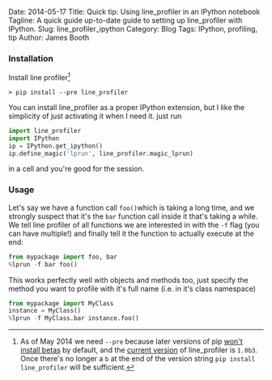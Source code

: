 Date: 2014-05-17
Title: Quick tip: Using line_profiler in an IPython notebook
Tagline: A quick guide up-to-date guide to setting up line_profiler with IPython.
Slug: line_profiler_ipython
Category: Blog
Tags: IPython, profiling, tip
Author: James Booth

### Installation

Install line profiler[^version]

```
> pip install --pre line_profiler
```
You can install line_profiler as a proper IPython extension, but I like the simplicity of just activating it when I need it. just run 

```python
import line_profiler
import IPython
ip = IPython.get_ipython()
ip.define_magic('lprun', line_profiler.magic_lprun)
```

in a cell and you're good for the session.

### Usage

Let's say we have a function call `foo()`which is taking a long time, and we strongly suspect that it's the `bar` function call inside it that's taking a while. We tell line profiler of all functions we are interested in with the `-f` flag (you can have multiple!) and finally tell it the function to actually execute at the end:

```python
from mypackage import foo, bar
%lprun -f bar foo()
```

This works perfectly well with objects and methods too, just specify the method you want to profile with it's full name (i.e. in it's class namespace)

```python
from mypackage import MyClass
instance = MyClass()
%lprun -f MyClass.bar instance.foo()
```

[^version]: As of May 2014 we need `--pre` because later versions of pip [won't install betas](http://pip.readthedocs.org/en/latest/reference/pip_install.html#pre-release-versions) by default, and the [current version](https://pypi.python.org/pypi/line_profiler/) of line_profiler is `1.0b3`. Once there's no longer a `b` at the end of the version string `pip install line_profiler` will be sufficient.
